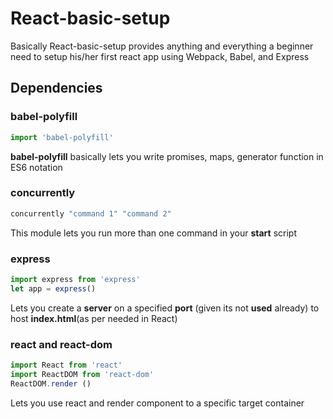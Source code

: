 # React-basic-setup

Basically React-basic-setup provides anything and everything a beginner need to setup his/her first react app using Webpack, Babel, and Express
## Dependencies

### babel-polyfill
```js
import 'babel-polyfill'
```
**babel-polyfill** basically lets you write promises, maps, generator function in ES6 notation
### concurrently
```js
concurrently "command 1" "command 2"
```
This module lets you run more than one command in  your **start** script
### express
```js
import express from 'express'
let app = express()
```
Lets you create a **server** on a specified **port** (given its not **used** already) to host **index.html**(as per needed in React)
### react and react-dom
```js
import React from 'react'
import ReactDOM from 'react-dom'
ReactDOM.render ()
```
Lets you use react and render component to a specific target container

